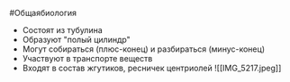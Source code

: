 #Общаябиология 
- Состоят из тубулина
- Образуют "полый цилиндр"
- Могут собираться (плюс-конец) и разбираться (минус-конец)
- Участвуют в транспорте веществ
- Входят в состав жгутиков, ресничек центриолей
![[IMG_5217.jpeg]]